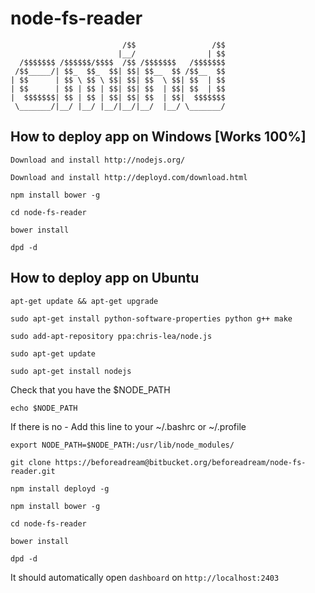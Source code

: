 # node-fs-reader
```
                         /$$                 /$$
                        |__/                | $$
  /$$$$$$$ /$$$$$$/$$$$  /$$ /$$$$$$$   /$$$$$$$
 /$$_____/| $$_  $$_  $$| $$| $$__  $$ /$$__  $$
| $$      | $$ \ $$ \ $$| $$| $$  \ $$| $$  | $$
| $$      | $$ | $$ | $$| $$| $$  | $$| $$  | $$
|  $$$$$$$| $$ | $$ | $$| $$| $$  | $$|  $$$$$$$
 \_______/|__/ |__/ |__/|__/|__/  |__/ \_______/
```
## How to deploy app on Windows [Works 100%]

```
Download and install http://nodejs.org/
```

```
Download and install http://deployd.com/download.html
```

```
npm install bower -g
```

```
cd node-fs-reader
```
```
bower install
```

```
dpd -d
```

## How to deploy app on Ubuntu

```
apt-get update && apt-get upgrade
```

```
sudo apt-get install python-software-properties python g++ make
```

```
sudo add-apt-repository ppa:chris-lea/node.js
```

```
sudo apt-get update
```

```
sudo apt-get install nodejs
```

Check that you have the $NODE_PATH

```
echo $NODE_PATH
```

If there is no - Add this line to your ~/.bashrc or ~/.profile

```
export NODE_PATH=$NODE_PATH:/usr/lib/node_modules/
```

```
git clone https://beforeadream@bitbucket.org/beforeadream/node-fs-reader.git
```

```
npm install deployd -g
```

```
npm install bower -g
```

```
cd node-fs-reader
```

```
bower install
```

```
dpd -d
```

It should automatically open `dashboard` on `http://localhost:2403`